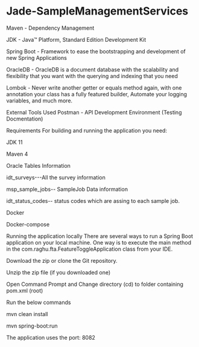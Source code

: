 # Jade-SampleManagementServices
Maven - Dependency Management

JDK - Java™ Platform, Standard Edition Development Kit

Spring Boot - Framework to ease the bootstrapping and development of new Spring Applications

OracleDB - OracleDB is a document database with the scalability and flexibility that you want with the querying and indexing that you need       

Lombok - Never write another getter or equals method again, with one annotation your class has a fully featured builder, Automate your logging variables, and much more.

External Tools Used
Postman - API Development Environment (Testing Docmentation)

Requirements
For building and running the application you need:

JDK 11

Maven 4

Oracle Tables Information

idt_surveys---All the survey information 

msp_sample_jobs-- SampleJob Data information

idt_status_codes-- status codes which are assing to each sample job.


Docker

Docker-compose

Running the application locally
There are several ways to run a Spring Boot application on your local machine. One way is to execute the main method in the com.raghu.fta.FeatureToggleApplication class from your IDE.

Download the zip or clone the Git repository.

Unzip the zip file (if you downloaded one)

Open Command Prompt and Change directory (cd) to folder containing pom.xml (root)

Run the below commands

mvn clean install

mvn spring-boot:run

The application uses the port: 8082
